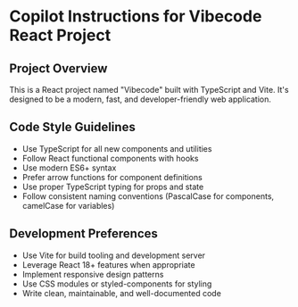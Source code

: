 # Copilot Instructions for Vibecode React Project

<!-- Use this file to provide workspace-specific custom instructions to Copilot. For more details, visit https://code.visualstudio.com/docs/copilot/copilot-customization#_use-a-githubcopilotinstructionsmd-file -->

## Project Overview
This is a React project named "Vibecode" built with TypeScript and Vite. It's designed to be a modern, fast, and developer-friendly web application.

## Code Style Guidelines
- Use TypeScript for all new components and utilities
- Follow React functional components with hooks
- Use modern ES6+ syntax
- Prefer arrow functions for component definitions
- Use proper TypeScript typing for props and state
- Follow consistent naming conventions (PascalCase for components, camelCase for variables)

## Development Preferences
- Use Vite for build tooling and development server
- Leverage React 18+ features when appropriate
- Implement responsive design patterns
- Use CSS modules or styled-components for styling
- Write clean, maintainable, and well-documented code